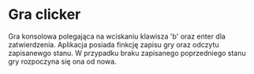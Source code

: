 # Gra clicker
Gra konsolowa polegająca na wciskaniu klawisza 'b' oraz enter dla zatwierdzenia.
Aplikacja posiada finkcję zapisu gry oraz odczytu zapisanewgo stanu. W przypadku braku zapisanego poprzedniego stanu gry rozpoczyna się ona od nowa. 
